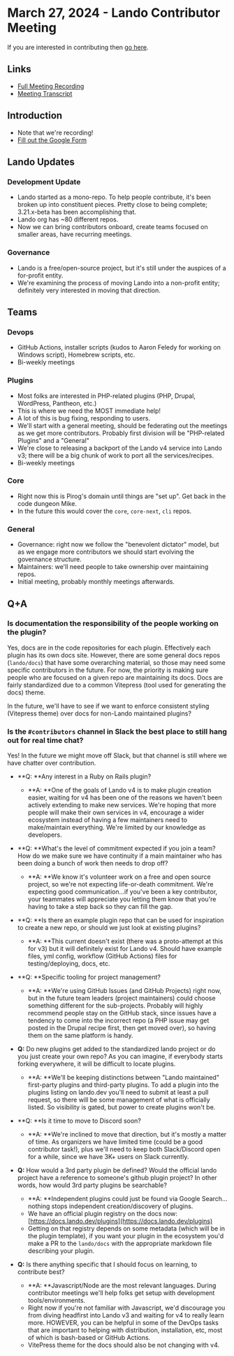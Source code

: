 
#  March 27, 2024 - Lando Contributor Meeting

If you are interested in contributing then [go here](./index.md#getting-started).

<YouTube id="PmUahn-J-To" />

## Links

* [Full Meeting Recording](https://drive.google.com/file/d/1a4953iNuJwqZICYfkjrxzG0YhIsfCr1U/view?userstoinvite=none)
* [Meeting Transcript](https://docs.google.com/document/d/1R5GW9-gwrw_tYaCd8GDu-9EN8FLk845yeYcdglHph2s/edit#heading=h.ixj9vo7j0umf)

## Introduction

* Note that we're recording!
* [Fill out the Google Form](https://docs.google.com/forms/d/1vdDhmHqg7lS540eCrMR4MQO6DT4nfAsl-z8JRcnnmSI/viewform?edit_requested=true)

## Lando Updates

### Development Update

* Lando started as a mono-repo. To help people contribute, it's been broken up into constituent pieces. Pretty close to being complete; 3.21.x-beta has been accomplishing that.
* Lando org has ~80 different repos.
* Now we can bring contributors onboard, create teams focused on smaller areas, have recurring meetings.

### Governance

* Lando is a  free/open-source project, but it's still under the auspices of a for-profit entity.
* We're examining the process of moving Lando into a non-profit entity; definitely very interested in moving that direction.

## Teams

### Devops

* GitHub Actions, installer scripts (kudos to Aaron Feledy for working on Windows script), Homebrew scripts, etc.
* Bi-weekly meetings

### Plugins

* Most folks are interested in PHP-related plugins (PHP, Drupal, WordPress, Pantheon, etc.)
* This is where we need the MOST immediate help!
* A lot of this is  bug fixing, responding to users.
* We'll start with a general meeting, should be federating out the meetings as we get more contributors. Probably first division will be "PHP-related Plugins" and a "General"
* We're close to releasing a backport of the Lando v4 service into Lando v3; there will be a big chunk of work to port all the services/recipes.
* Bi-weekly meetings

### Core

* Right now this is Pirog's domain until things are "set up". Get back in the code dungeon Mike.
* In the future this would cover the `core`, `core-next`, `cli` repos.

### General

* Governance: right now we follow the "benevolent dictator" model, but as we engage more contributors we should start evolving the governance structure.
* Maintainers: we'll need people to take ownership over maintaining repos.
* Initial meeting, probably monthly meetings afterwards.

## Q+A

### Is documentation the responsibility of the people working on the plugin?

Yes, docs are in the code repositories for each plugin. Effectively each plugin has its own docs site. However, there are some general docs repos (`lando/docs`) that have some overarching material, so those may need some specific contributors in the future. For now, the priority is making sure people who are focused on a given repo are maintaining its docs. Docs are fairly standardized due to a common Vitepress (tool used for generating the docs) theme.

In the future, we'll have to see if we want to enforce consistent styling (Vitepress theme) over docs for non-Lando maintained plugins?

### Is the `#contributors` channel in Slack the best place to still hang out for real time chat?

Yes! In the future we might move off Slack, but that channel is still where we have chatter over contribution.

* **Q: **Any interest in a Ruby on Rails plugin?
    * **A: **One of the goals of Lando v4 is to make plugin creation easier, waiting for v4 has been one of the reasons we haven't been actively extending to make new services. We're hoping that more people will make their own services in v4, encourage a wider ecosystem instead of having a few maintainers need to make/maintain everything. We're limited by our knowledge as developers.

* **Q: **What's the level of commitment expected if you join a team? How do we make sure we have continuity if a main maintainer who has been doing a bunch of work then needs to drop off?
    * **A: **We know it's volunteer work on a free and open source project, so we're not expecting life-or-death commitment. We're expecting good communication…if you've been a key contributor, your teammates will appreciate you letting them know that you're having to take a step back so they can fill the gap.

* **Q: **Is there an example plugin repo that can be used for inspiration to create a new repo, or should we just look at existing plugins?
    * **A: **This current doesn't exist (there was a proto-attempt at this for v3) but it will definitely exist for Lando v4. Should have example files, yml config, workflow (GitHub Actions) files for testing/deploying, docs, etc.

* **Q: **Specific tooling for project management?
    * **A: **We're using GitHub Issues (and GitHub Projects) right now, but in the future team leaders (project maintainers) could choose something different for the sub-projects. Probably will highly recommend people stay on the GitHub stack, since issues have a tendency to come into the incorrect repo (a PHP issue may get posted in the Drupal recipe first, then get moved over), so having them on the same platform is handy.

* **Q:** Do new plugins get added to the standardized lando project or do you just create your own repo?  As you can imagine, if everybody starts
forking everywhere, it will be difficult to locate plugins.
    * **A: **We'll be keeping distinctions between "Lando maintained" first-party plugins and third-party plugins. To add a plugin into the plugins listing on lando.dev you'll need to submit at least a pull request, so there will be some management of what is officially listed. So visibility is gated, but power to create plugins won't be.

* **Q: **Is it time to move to Discord soon?
    * **A: **We're inclined to move that direction, but it's mostly a matter of time. As organizers we have limited time (could be a good contributor task!), plus we'll need to keep both Slack/Discord open for a while, since we have 3K+ users on Slack currently.

* **Q:** How would a 3rd party plugin be defined?  Would the official lando project have a reference to someone's github plugin project?  In other words, how would 3rd party plugins be searchable?
    * **A: **Independent plugins could just be found via Google Search…nothing stops independent creation/discovery of plugins.
    * We have an official plugin registry on the docs now: [https://docs.lando.dev/plugins](https://docs.lando.dev/plugins)
    * Getting on that registry depends on some metadata (which will be in the plugin template), if you want your plugin in the ecosystem you'd make a PR to the `lando/docs` with the appropriate markdown file describing your plugin.

* **Q:** Is there anything specific that I should focus on learning, to contribute best?
    * **A: **Javascript/Node are the most relevant languages. During contributor meetings we'll help folks get setup with development tools/environments.
    * Right now if you're not familiar with Javascript, we'd discourage you from diving headfirst into Lando v3 and waiting for v4 to really learn more. HOWEVER, you can be helpful in some of the DevOps tasks that are important to helping with distribution, installation, etc, most of which is bash-based or GitHub Actions.
    * VitePress theme for the docs should also be not changing with v4.
